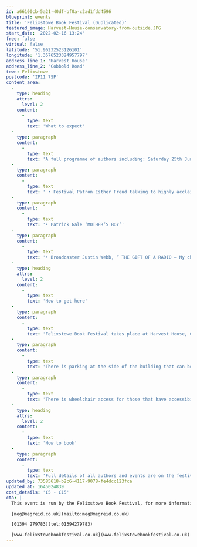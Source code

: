 ```yaml
---
id: a66100cb-5a21-40df-bf0a-c2ad1fdd4596
blueprint: events
title: 'Felixstowe Book Festival (Duplicated)'
featured_image: Harvest-House-conservatory-from-outside.JPG
start_date: '2022-02-16 13:24'
free: false
virtual: false
latitude: '51.96232523126101'
longitude: '1.3576523324957797'
address_line_1: 'Harvest House'
address_line_2: 'Cobbold Road'
town: Felixstowe
postcode: 'IP11 7SP'
content_area:
  -
    type: heading
    attrs:
      level: 2
    content:
      -
        type: text
        text: 'What to expect'
  -
    type: paragraph
    content:
      -
        type: text
        text: 'A full programme of authors including: Saturday 25th June:'
  -
    type: paragraph
    content:
      -
        type: text
        text: ' • Festival Patron Esther Freud talking to highly acclaimed writer Tessa Hadley• Actor and author Stephen McGann (who plays Dr Turner) “CALL THE MIDWIFE, A LABOUR OF LOVE” '
  -
    type: paragraph
    content:
      -
        type: text
        text: '• Patrick Gale ‘MOTHER’S BOY’'
  -
    type: paragraph
    content:
      -
        type: text
        text: '• Broadcaster Justin Webb, “ THE GIFT OF A RADIO – My childhood and Other Trainwrecks.” '
  -
    type: heading
    attrs:
      level: 2
    content:
      -
        type: text
        text: 'How to get here'
  -
    type: paragraph
    content:
      -
        type: text
        text: 'Felixstowe Book Festival takes place at Harvest House, Cobbold Road, IP11 7SP.'
  -
    type: paragraph
    content:
      -
        type: text
        text: 'There is parking at the side of the building that can be accessed through the front drive way.'
  -
    type: paragraph
    content:
      -
        type: text
        text: 'There is wheelchair access for those that have accessibility needs.'
  -
    type: heading
    attrs:
      level: 2
    content:
      -
        type: text
        text: 'How to book'
  -
    type: paragraph
    content:
      -
        type: text
        text: 'Full details of all authors and events are on the festival website www.felixstowebookfestival.co.uk and tickets are available from the New Wolsey Box Office (01473 295900)'
updated_by: 73585618-b2c6-4117-9078-fe4dcc123fca
updated_at: 1645024839
cost_details: '£5 - £15'
cta: |-
  This event is run by the Felixstowe Book Festival, for more information please get in contact via:

  [meg@megreid.co.uk](mailto:meg@megreid.co.uk)

  [01394 279783](tel:01394279783)

  [www.felixstowebookfestival.co.uk](www.felixstowebookfestival.co.uk)
---
```

